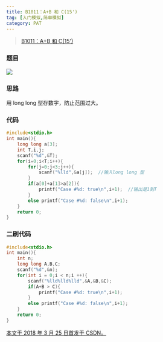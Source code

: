 ```yaml
---
title: B1011：A+B 和 C(15')
tag: [入门模拟,简单模拟]
category: PAT
---
```


>[B1011：A+B 和 C(15')](https://pintia.cn/problem-sets/994805260223102976/problems/994805312417021952)

<!--more-->

### 题目

![](12-B1011：A-B-和-C-15\1.png)

### 思路

用 long long 型存数字，防止范围过大。

### 代码

```C++
#include<stdio.h>
int main(){
    long long a[3];
    int T,i,j;
    scanf("%d",&T);
    for(i=0;i<T;i++){
        for(j=0;j<3;j++){
            scanf("%lld",&a[j]);  //输入long long 型
        }
        if(a[0]+a[1]>a[2]){
            printf("Case #%d: true\n",i+1);  //输出是1到T
        }
        else printf("Case #%d: false\n",i+1);
    }
    return 0;
}
```

### 二刷代码

```C++
#include<stdio.h>
int main(){
	int n;
	long long A,B,C;
	scanf("%d",&n);
	for(int i = 0;i < n;i ++){
		scanf("%lld%lld%lld",&A,&B,&C);
		if(A+B > C){
			printf("Case #%d: true\n",i+1);
		}
		else printf("Case #%d: false\n",i+1);
	}
	return 0;
}
```

<u>本文于 2018 年 3 月 25 日首发于 [CSDN](https://blog.csdn.net/Wonz5130/article/details/79690156)。</u>

